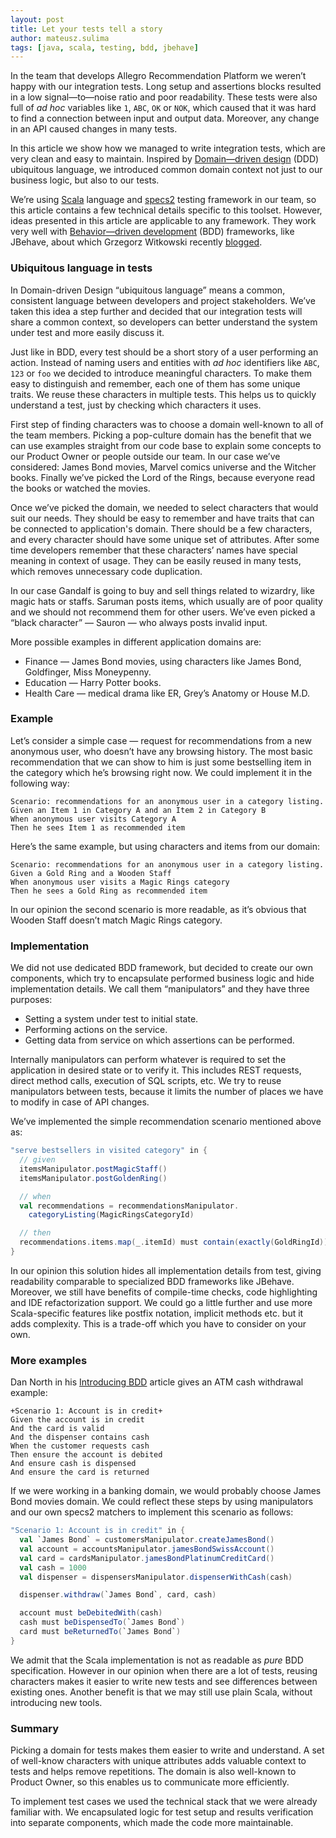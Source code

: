 ```yaml
---
layout: post
title: Let your tests tell a story
author: mateusz.sulima
tags: [java, scala, testing, bdd, jbehave]
---
```


In the team that develops Allegro Recommendation Platform we weren’t happy with our integration tests. Long setup and
assertions blocks resulted in a low signal—to—noise ratio and poor readability. These tests were also full of _ad hoc_
variables like `1`, `ABC`, `OK` or `NOK`, which caused that it was hard to find a connection between input and output
data. Moreover, any change in an API caused changes in many tests.

In this article we show how we managed to write integration tests, which are very clean and easy to maintain. Inspired
by [Domain—driven design](https://en.wikipedia.org/wiki/Domain-driven_design) (DDD) ubiquitous language, we introduced
common domain context not just to our business logic, but also to our tests.

We’re using [Scala](http://www.scala-lang.org/) language and [specs2](https://etorreborre.github.io/specs2/) testing
framework in our team, so this article contains a few technical details specific to this toolset. However, ideas
presented in this article are applicable to any framework. They work very well with
[Behavior—driven development](https://en.wikipedia.org/wiki/Behavior-driven_development) (BDD) frameworks, like JBehave,
about which Grzegorz Witkowski recently
[blogged](http://allegrotech.io/acceptance-testing-with-jbehave-and-gradle.html).

### Ubiquitous language in tests

In Domain-driven Design “ubiquitous language” means a common, consistent language between developers and project
stakeholders. We’ve taken this idea a step further and decided that our integration tests will share a common context,
so developers can better understand the system under test and more easily discuss it.

Just like in BDD, every test should be a short story of a user performing an action. Instead of naming users and entities
with _ad hoc_ identifiers like `ABC`, `123` or `foo` we decided to introduce meaningful characters.
To make them easy to distinguish and remember, each one of them has some unique traits.
We reuse these characters in multiple tests. This helps us to quickly understand a test, just by checking which characters it uses.

First step of finding characters was to choose a domain well-known to all of the team members. Picking a pop-culture
domain has the benefit that we can use examples straight from our code base to explain some concepts to our Product Owner
or people outside our team. In our case we’ve considered: James Bond movies, Marvel comics universe
and the Witcher books. Finally we’ve picked the Lord of the Rings, because everyone read the books or watched the movies.

Once we’ve picked the domain, we needed to select characters that would suit our needs. They should be easy to remember
and have traits that can be connected to application's domain. There should be a few characters, and every character
should have some unique set of attributes. After some time developers remember that these characters’ names have
special meaning in context of usage. They can be easily reused in many tests, which removes unnecessary code duplication.

In our case Gandalf is going to buy and sell things related to wizardry, like magic hats or staffs. Saruman posts items,
which usually are of poor quality and we should not recommend them for other users. We’ve even picked a
“black character” — Sauron — who always posts invalid input.

More possible examples in different application domains are:

- Finance — James Bond movies, using characters like James Bond, Goldfinger, Miss Moneypenny.
- Education — Harry Potter books.
- Health Care — medical drama like ER, Grey’s Anatomy or House M.D.

### Example

Let’s consider a simple case — request for recommendations from a new anonymous user, who doesn’t have any browsing
history. The most basic recommendation that we can show to him is just some bestselling item in the category which he’s
browsing right now. We could implement it in the following way:

    Scenario: recommendations for an anonymous user in a category listing.
    Given an Item 1 in Category A and an Item 2 in Category B
    When anonymous user visits Category A
    Then he sees Item 1 as recommended item

Here’s the same example, but using characters and items from our domain:

    Scenario: recommendations for an anonymous user in a category listing.
    Given a Gold Ring and a Wooden Staff
    When anonymous user visits a Magic Rings category
    Then he sees a Gold Ring as recommended item

In our opinion the second scenario is more readable, as it’s obvious that Wooden Staff doesn’t match Magic Rings
category.

### Implementation

We did not use dedicated BDD framework, but decided to create our own components, which try to encapsulate performed
business logic and hide implementation details. We call them “manipulators” and they have three purposes:

- Setting a system under test to initial state.
- Performing actions on the service.
- Getting data from service on which assertions can be performed.

Internally manipulators can perform whatever is required to set the application in desired state or to verify it.
This includes REST requests, direct method calls, execution of SQL scripts, etc. We try to reuse manipulators between
tests, because it limits the number of places we have to modify in case of API changes.

We’ve implemented the simple recommendation scenario mentioned above as:

```scala
"serve bestsellers in visited category" in {
  // given
  itemsManipulator.postMagicStaff()
  itemsManipulator.postGoldenRing()

  // when
  val recommendations = recommendationsManipulator.
    categoryListing(MagicRingsCategoryId)

  // then
  recommendations.items.map(_.itemId) must contain(exactly(GoldRingId))
}
```

In our opinion this solution hides all implementation details from test, giving readability comparable to specialized
BDD frameworks like JBehave. Moreover, we still have benefits of compile-time checks, code highlighting and IDE
refactorization support. We could go a little further and use more Scala-specific features like postfix notation,
implicit methods etc. but it adds complexity. This is a trade-off which you have to consider on your own.

### More examples

Dan North in his [Introducing BDD](http://dannorth.net/introducing-bdd/) article gives an ATM cash withdrawal example:

    +Scenario 1: Account is in credit+
    Given the account is in credit
    And the card is valid
    And the dispenser contains cash
    When the customer requests cash
    Then ensure the account is debited
    And ensure cash is dispensed
    And ensure the card is returned

If we were working in a banking domain, we would probably choose James Bond movies domain. We could reflect these steps
by using manipulators and our own specs2 matchers to implement this scenario as follows:

```scala
"Scenario 1: Account is in credit" in {
  val `James Bond` = customersManipulator.createJamesBond()
  val account = accountsManipulator.jamesBondSwissAccount()
  val card = cardsManipulator.jamesBondPlatinumCreditCard()
  val cash = 1000
  val dispenser = dispensersManipulator.dispenserWithCash(cash)

  dispenser.withdraw(`James Bond`, card, cash)

  account must beDebitedWith(cash)
  cash must beDispensedTo(`James Bond`)
  card must beReturnedTo(`James Bond`)
}
```

We admit that the Scala implementation is not as readable as _pure_ BDD specification. However in our opinion when there
are a lot of tests, reusing characters makes it easier to write new tests and see differences between existing ones.
Another benefit is that we may still use plain Scala, without introducing new tools.

### Summary

Picking a domain for tests makes them easier to write and understand. A set of well-know characters with unique
attributes adds valuable context to tests and helps remove repetitions. The domain is also well-known to
Product Owner, so this enables us to communicate more efficiently.

To implement test cases we used the technical stack that we were already familiar with. We encapsulated logic for
test setup and results verification into separate components, which made the code more maintainable.
